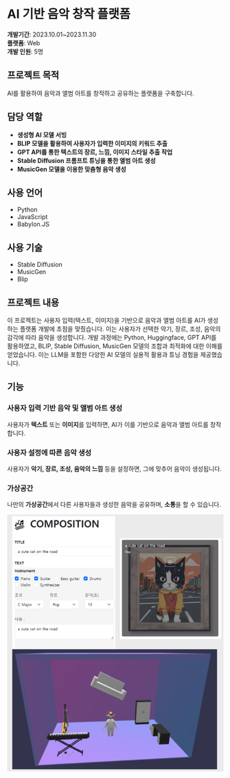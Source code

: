 


# AI 기반 음악 창작 플랫폼

**개발기간**: 2023.10.01~2023.11.30  
**플랫폼**: Web  
**개발 인원**: 5명  


## 프로젝트 목적
AI를 활용하여 음악과 앨범 아트를 창작하고 공유하는 플랫폼을 구축합니다.

## 담당 역할
- **생성형 AI 모델 서빙**
- **BLIP 모델을 활용하여 사용자가 입력한 이미지의 키워드 추출**
- **GPT API를 통한 텍스트의 장르, 느낌, 이미지 스타일 추출 작업**
- **Stable Diffusion 프롬프트 튜닝을 통한 앨범 아트 생성**
- **MusicGen 모델을 이용한 맞춤형 음악 생성**

## 사용 언어
- Python
- JavaScript
- Babylon.JS

## 사용 기술
- Stable Diffusion
- MusicGen
- Blip

## 프로젝트 내용
이 프로젝트는 사용자 입력(텍스트, 이미지)을 기반으로 음악과 앨범 아트를 AI가 생성하는 플랫폼 개발에 초점을 맞췄습니다. 이는 사용자가 선택한 악기, 장르, 조성, 음악의 감각에 따라 음악을 생성합니다. 개발 과정에는 Python, Huggingface, GPT API를 활용하였고, BLIP, Stable Diffusion, MusicGen 모델의 조합과 최적화에 대한 이해를 얻었습니다. 이는 LLM을 포함한 다양한 AI 모델의 실용적 활용과 튜닝 경험을 제공했습니다.

## 기능
### 사용자 입력 기반 음악 및 앨범 아트 생성
사용자가 **텍스트** 또는 **이미지**를 입력하면, AI가 이를 기반으로 음악과 앨범 아트를 창작합니다.

### 사용자 설정에 따른 음악 생성
사용자가 **악기, 장르, 조성, 음악의 느낌** 등을 설정하면, 그에 맞추어 음악이 생성됩니다.

### 가상공간
나만의 **가상공간**에서 다른 사용자들과 생성한 음악을 공유하며, **소통**을 할 수 있습니다.

![프로젝트 이미지](./20240522164722.png)
